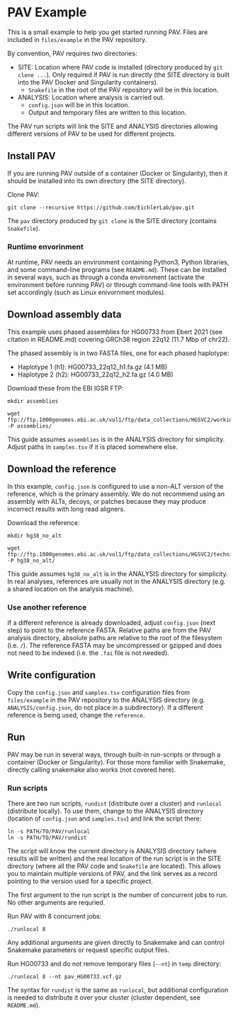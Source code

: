 # PAV Example

This is a small example to help you get started running PAV. Files are included in `files/example` in the PAV
repository.

By convention, PAV requires two directories:

* SITE: Location where PAV code is installed (directory produced by `git clone ...`). Only required if PAV is run
directly (the SITE directory is built into the PAV Docker and Singularity containers).
  * `Snakefile` in the root of the PAV repository will be in this location. 
* ANALYSIS: Location where analysis is carried out.
  * `config.json` will be in this location.
  * Output and temporary files are written to this location.

The PAV run scripts will link the SITE and ANALYSIS directories allowing different versions of PAV to be used for
different projects.

## Install PAV

If you are running PAV outside of a container (Docker or Singularity), then it should be installed into its own
directory (the SITE directory).

Clone PAV:
```
git clone --recursive https://github.com/EichlerLab/pav.git
```

The `pav` directory produced by `git clone` is the SITE directory (contains `Snakefile`).

### Runtime envorinment

At runtime, PAV needs an environment containing Python3, Python libraries, and some command-line programs
(see `README.md`). These can be installed in several ways, such as through a conda environment (activate the environment
before running PAV) or through command-line tools with PATH set accordingly (such as Linux enivornment modules). 

## Download assembly data

This example uses phased assemblies for HG00733 from Ebert 2021 (see citation in README.md) covering
GRCh38 region 22q12 (11.7 Mbp of chr22).

The phased assembly is in two FASTA files, one for each phased haplotype:

* Haplotype 1 (h1): HG00733_22q12_h1.fa.gz (4.1 MB)
* Haplotype 2 (h2): HG00733_22q12_h2.fa.gz (4.0 MB)

Download these from the EBI IGSR FTP:

```
mkdir assemblies

wget ftp://ftp.1000genomes.ebi.ac.uk/vol1/ftp/data_collections/HGSVC2/working/20221202_PAV_Example/* -P assemblies/
```

This guide assumes `assemblies` is in the ANALYSIS directory for simplicity. Adjust paths in `samples.tsv` if it is
placed somewhere else.

## Download the reference

In this example, `config.json` is configured to use a non-ALT version of the reference, which is the primary assembly.
We do not recommend using an assembly with ALTs, decoys, or patches because they may produce incorrect results with
long read aligners.

Download the reference:

```
mkdir hg38_no_alt

wget ftp://ftp.1000genomes.ebi.ac.uk/vol1/ftp/data_collections/HGSVC2/technical/reference/20200513_hg38_NoALT/* -P hg38_no_alt/
```

This guide assumes `hg38_no_alt` is in the ANALYSIS directory for simplicity. In real analyses, references are usually
not in the ANALYSIS directory (e.g. a shared location on the analysis machine).

### Use another reference

If a different reference is already downloaded, adjust `config.json` (next step) to point to the reference FASTA.
Relative paths are from the PAV analysis directory, absolute paths are relative to the root of the filesystem
(i.e. `/`). The reference FASTA may be uncompressed or gzipped and does not need to be indexed (i.e. the `.fai` file is
not needed).

## Write configuration

Copy the `config.json` and `samples.tsv` configuration files from `files/example` in the PAV repository to the ANALYSIS
directory (e.g. `ANALYSIS/config.json`, do not place in a subdirectory). If a different reference is being used,
change the `reference`.

## Run

PAV may be run in several ways, through built-in run-scripts or through a container (Docker or Singularity). For those
more familiar with Snakemake, directly calling snakemake also works (not covered here).

### Run scripts

There are two run scripts, `rundist` (distribute over a cluster) and `runlocal` (distribute locally). To use them,
change to the ANALYSIS directory (location of `config.json` and `samples.tsv`) and link the script there:

```
ln -s PATH/TO/PAV/runlocal
ln -s PATH/TO/PAV/rundist
```

The script will know the current directory is ANALYSIS directory (where results will be written) and the real location
of the run script is in the SITE directory (where all the PAV code and `Snakefile` are located). This allows you to
maintain multiple versions of PAV, and the link serves as a record pointing to the version used for a specific project.

The first argument to the run script is the number of concurrent jobs to run. No other arguments are requried.

Run PAV with 8 concurrent jobs:

```
./runlocal 8
```

Any additional arguments are given directly to Snakemake and can control Snakemake parameters or request specific
output files.

Run HG00733 and do not remove temporary files (`--nt`) in `temp` directory:

```
./runlocal 8 --nt pav_HG00733.vcf.gz
```

The syntax for `rundist` is the same as `runlocal`, but additional configuration is needed to distribute it over your
cluster (cluster dependent, see `README.md`).

